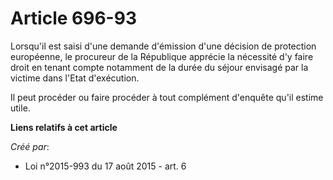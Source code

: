 # Article 696-93

Lorsqu'il est saisi d'une demande d'émission d'une décision de protection européenne, le procureur de la République apprécie
la nécessité d'y faire droit en tenant compte notamment de la durée du séjour envisagé par la victime dans l'Etat
d'exécution. 

Il peut procéder ou faire procéder à tout complément d'enquête qu'il estime utile.

**Liens relatifs à cet article**

_Créé par_:

  - Loi n°2015-993 du 17 août 2015 - art. 6
